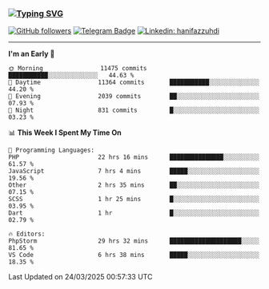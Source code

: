 ### [![Typing SVG](https://readme-typing-svg.herokuapp.com?font=lato&size=22&lines=Hi+There+👋)](https://git.io/typing-svg) 

[![GitHub followers](https://img.shields.io/github/followers/hanifazzuhdi?label=Follow&style=social)](https://github.com/hanifazzuhdi/?tab=follow) 
[![Telegram Badge](https://img.shields.io/badge/-hanif0198-blue?style=social&logo=telegram&link=https://www.t.me/hanif0198/)](https://www.t.me/hanif0198/) 
[![Linkedin: hanifazzuhdi](https://img.shields.io/badge/-hanifazzuhdi-blue?style=flat-square&logo=Linkedin&logoColor=white&link=https://www.linkedin.com/in/hanif-az-zuhdi-69688019b/)](https://www.linkedin.com/in/hanif-az-zuhdi-69688019b/) 

<hr/>

<!--START_SECTION:waka-->
**I'm an Early 🐤** 

```text
🌞 Morning                11475 commits       ███████████░░░░░░░░░░░░░░   44.63 % 
🌆 Daytime                11364 commits       ███████████░░░░░░░░░░░░░░   44.20 % 
🌃 Evening                2039 commits        ██░░░░░░░░░░░░░░░░░░░░░░░   07.93 % 
🌙 Night                  831 commits         █░░░░░░░░░░░░░░░░░░░░░░░░   03.23 % 
```


📊 **This Week I Spent My Time On** 

```text
💬 Programming Languages: 
PHP                      22 hrs 16 mins      ███████████████░░░░░░░░░░   61.57 % 
JavaScript               7 hrs 4 mins        █████░░░░░░░░░░░░░░░░░░░░   19.56 % 
Other                    2 hrs 35 mins       ██░░░░░░░░░░░░░░░░░░░░░░░   07.15 % 
SCSS                     1 hr 25 mins        █░░░░░░░░░░░░░░░░░░░░░░░░   03.95 % 
Dart                     1 hr                █░░░░░░░░░░░░░░░░░░░░░░░░   02.79 % 

🔥 Editors: 
PhpStorm                 29 hrs 32 mins      ████████████████████░░░░░   81.65 % 
VS Code                  6 hrs 38 mins       █████░░░░░░░░░░░░░░░░░░░░   18.35 % 
```


 Last Updated on 24/03/2025 00:57:33 UTC
<!--END_SECTION:waka-->
